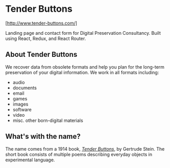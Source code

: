 # Tender Buttons
[http://www.tender-buttons.com/]

Landing page and contact form for Digital Preservation Consultancy.
Built using React, Redux, and React Router. 


## About Tender Buttons
We recover data from obsolete formats and help you plan for the long-term preservation of your digital information. 
We work in all formats including:
  * audio
  * documents
  * email
  * games
  * images
  * software
  * video
  * misc. other born-digital materials

## What's with the name? 
The name comes from a 1914 book, [_Tender Buttons_](http://www.bartleby.com/140/), by Gertrude Stein. The short book consists of multiple poems describing everyday objects in  experimental language.
